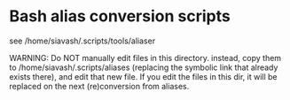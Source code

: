 # Bash alias conversion scripts

see /home/siavash/.scripts/tools/aliaser

WARNING: Do NOT manually edit files in this directory. instead, copy them to /home/siavash/.scripts/aliases (replacing the symbolic link that already exists there), and edit that new file.
If you edit the files in this dir, it will be replaced on the next (re)conversion from aliases.
